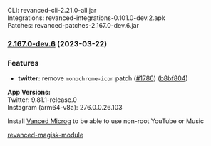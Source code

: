 CLI: revanced-cli-2.21.0-all.jar  
Integrations: revanced-integrations-0.101.0-dev.2.apk  
Patches: revanced-patches-2.167.0-dev.6.jar  

### [2.167.0-dev.6](https://github.com/revanced/revanced-patches/compare/v2.167.0-dev.5...v2.167.0-dev.6) (2023-03-22)
### Features
* **twitter:** remove `monochrome-icon` patch ([#1786](https://github.com/revanced/revanced-patches/issues/1786)) ([b8bf804](https://github.com/revanced/revanced-patches/commit/b8bf804835e75c9f2c8453c8ce22cfd8d17318ce))

  
**App Versions:**  
Twitter: 9.81.1-release.0  
Instagram (arm64-v8a): 276.0.0.26.103  

Install [Vanced Microg](https://github.com/TeamVanced/VancedMicroG/releases) to be able to use non-root YouTube or Music  

[revanced-magisk-module](https://github.com/j-hc/revanced-magisk-module)  
